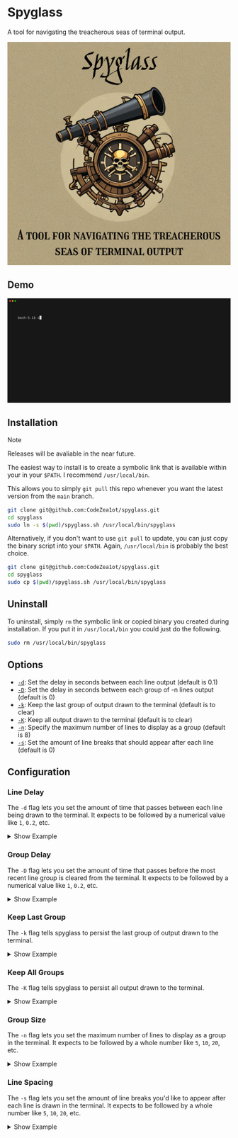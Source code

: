 # Spyglass

A tool for navigating the treacherous seas of terminal output.

![Spyglass Logo](./assets/images/spyglass_text.png)

## Demo

![Main Demo Gif](./assets/vhs/gifs/main_demo.gif)

## Installation

> [!NOTE]  
> Releases will be avaliable in the near future.

The easiest way to install is to create a symbolic link that is available within your in your `$PATH`. I recommend `/usr/local/bin`.

This allows you to simply `git pull` this repo whenever you want the latest version from the `main` branch.

```bash
git clone git@github.com:CodeZea1ot/spyglass.git
cd spyglass
sudo ln -s $(pwd)/spyglass.sh /usr/local/bin/spyglass
```

Alternatively, if you don't want to use `git pull` to update, you can just copy the binary script into your `$PATH`. Again, `/usr/local/bin` is probably the best choice.

```bash
git clone git@github.com:CodeZea1ot/spyglass.git
cd spyglass
sudo cp $(pwd)/spyglass.sh /usr/local/bin/spyglass
```

## Uninstall
To uninstall, simply `rm` the symbolic link or copied binary you created during installation. If you put it in `/usr/local/bin` you could just do the following.

```bash
sudo rm /usr/local/bin/spyglass
```

## Options
- [`-d`](#line-delay): Set the delay in seconds between each line output (default is 0.1)
- [`-D`](#group-delay): Set the delay in seconds between each group of -n lines output (default is 0)
- [`-k`](#keep-last-group): Keep the last group of output drawn to the terminal (default is to clear)
- [`-K`](#keep-all-groups): Keep all output drawn to the terminal (default is to clear)
- [`-n`](#group-size): Specify the maximum number of lines to display as a group (default is 8)
- [`-s`](#line-spacing): Set the amount of line breaks that should appear after each line (default is 0)

## Configuration

### Line Delay

The `-d` flag lets you set the amount of time that passes between each line being drawn to the terminal. It expects to be followed by a numerical value like `1`, `0.2`, etc.

<details>
<summary>Show Example</summary>
<br>

![Line Delay Example](./assets/vhs/gifs/line_delay.gif)
</details>


### Group Delay

The `-D` flag lets you set the amount of time that passes before the most recent line group is cleared from the terminal. It expects to be followed by a numerical value like `1`, `0.2`, etc.

<details>
<summary>Show Example</summary>
<br>

![Group Delay Example](./assets/vhs/gifs/group_delay.gif)
</details>

### Keep Last Group

The `-k` flag tells spyglass to persist the last group of output drawn to the terminal.

<details>
<summary>Show Example</summary>
<br>

![Keep Last Group Example](./assets/vhs/gifs/keep_last_group.gif)
</details>

### Keep All Groups

The `-K` flag tells spyglass to persist all output drawn to the terminal.

<details>
<summary>Show Example</summary>
<br>

![Keep All Groups Example](./assets/vhs/gifs/keep_all_groups.gif)
</details>

### Group Size

The `-n` flag lets you set the maximum number of lines to display as a group in the terminal. It expects to be followed by a whole number like `5`, `10`, `20`, etc.

<details>
<summary>Show Example</summary>
<br>

![Group Size Example](./assets/vhs/gifs/group_size.gif)
</details>

### Line Spacing

The `-s` flag lets you set the amount of line breaks you'd like to appear after each line is drawn in the terminal. It expects to be followed by a whole number like `5`, `10`, `20`, etc.

<details>
<summary>Show Example</summary>
<br>

![Line Spacing Example](./assets/vhs/gifs/line_spacing.gif)
</details>